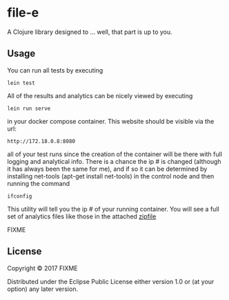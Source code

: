 # file-e

A Clojure library designed to ... well, that part is up to you.

## Usage

You can run all tests by executing

    lein test
    
All of the results and analytics can be nicely viewed by executing
   
    lein run serve
    
in your docker compose container.  This website should be visible via the url:
    
    http://172.18.0.8:8080
    
all of your test runs since the creation of the container will be there with full
logging and analytical info.  There is a chance the ip # is changed (although it has
always been the same for me), and if so it can be determined by installing net-tools 
(apt-get install net-tools) in the control node and then running the command

    ifconfig
    
This utility will tell you the ip # of your running container.  You will see a full
set of analytics files like those in the attached [zipfile](20170428T015646.000Z.zip)    

FIXME

## License

Copyright © 2017 FIXME

Distributed under the Eclipse Public License either version 1.0 or (at
your option) any later version.
